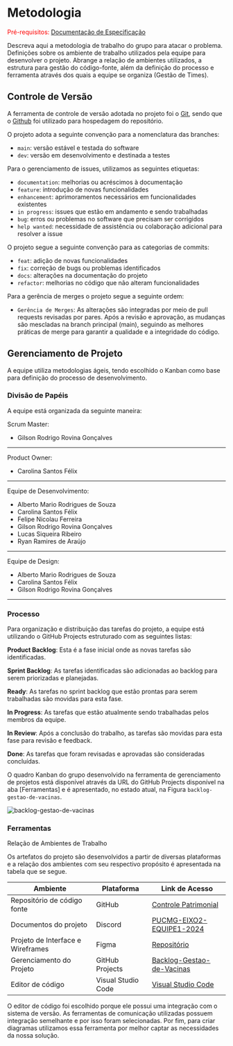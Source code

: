 # Metodologia

<span style="color: red">Pré-requisitos: <a href="2-Especificação do Projeto.md"> Documentação de
Especificação</a></span>

Descreva aqui a metodologia de trabalho do grupo para atacar o problema. Definições sobre os ambiente de trabalho
utilizados pela equipe para desenvolver o projeto. Abrange a relação de ambientes utilizados, a estrutura para gestão do
código-fonte, além da definição do processo e ferramenta através dos quais a equipe se organiza (Gestão de Times).

## Controle de Versão

A ferramenta de controle de versão adotada no projeto foi o
[Git](https://git-scm.com/), sendo que o [Github](https://github.com)
foi utilizado para hospedagem do repositório.

O projeto adota a seguinte convenção para a nomenclatura das branches:

- `main`: versão estável e testada do software
- `dev`: versão em desenvolvimento e destinada a testes

Para o gerenciamento de issues, utilizamos as seguintes etiquetas:

- `documentation`: melhorias ou acréscimos à documentação
- `feature`: introdução de novas funcionalidades
- `enhancement`: aprimoramentos necessários em funcionalidades existentes
- `in progress`: issues que estão em andamento e sendo trabalhadas
- `bug`: erros ou problemas no software que precisam ser corrigidos
- `help wanted`: necessidade de assistência ou colaboração adicional para resolver a issue

O projeto segue a seguinte convenção para as categorias de commits:

- `feat`: adição de novas funcionalidades
- `fix`: correção de bugs ou problemas identificados
- `docs`: alterações na documentação do projeto
- `refactor`: melhorias no código que não alteram funcionalidades

Para a gerência de merges o projeto segue a seguinte ordem:

- `Gerência de Merges`: As alterações são integradas por meio de pull requests revisadas por pares. Após a revisão e aprovação, as mudanças são mescladas na branch principal (main), seguindo as melhores práticas de merge para garantir a qualidade e a integridade do código.

## Gerenciamento de Projeto

A equipe utiliza metodologias ágeis, tendo escolhido o Kanban como base para definição do processo de desenvolvimento.

### Divisão de Papéis

A equipe está organizada da seguinte maneira:

Scrum Master:

* Gilson Rodrigo Rovina Gonçalves

---

Product Owner:

* Carolina Santos Félix

---

Equipe de Desenvolvimento:

* Alberto Mario Rodrigues de Souza
* Carolina Santos Félix
* Felipe Nicolau Ferreira
* Gilson Rodrigo Rovina Gonçalves
* Lucas Siqueira Ribeiro
* Ryan Ramires de Araújo

---

Equipe de Design:

* Alberto Mario Rodrigues de Souza
* Carolina Santos Félix
* Gilson Rodrigo Rovina Gonçalves

---

### Processo

Para organização e distribuição das tarefas do projeto, a equipe está utilizando o GitHub Projects estruturado com as
seguintes listas:

**Product Backlog**: Esta é a fase inicial onde as novas tarefas são identificadas.

**Sprint Backlog**: As tarefas identificadas são adicionadas ao backlog para serem priorizadas e planejadas.

**Ready**: As tarefas no sprint backlog que estão prontas para serem trabalhadas são movidas para esta fase.

**In Progress**: As tarefas que estão atualmente sendo trabalhadas pelos membros da equipe.

**In Review**: Após a conclusão do trabalho, as tarefas são movidas para esta fase para revisão e feedback.

**Done**: As tarefas que foram revisadas e aprovadas são consideradas concluídas.

O quadro Kanban do grupo desenvolvido na ferramenta de gerenciamento de projetos está disponível através da URL do
GitHub Projects disponível na aba [Ferramentas] e é apresentado, no estado atual, na Figura `backlog-gestao-de-vacinas`.

![backlog-gestao-de-vacinas](https://github.com/user-attachments/assets/da0a428a-8e91-49f9-b8d9-20c7ebd64ba1)

### Ferramentas

Relação de Ambientes de Trabalho

Os artefatos do projeto são desenvolvidos a partir de diversas plataformas e a relação dos ambientes com seu respectivo
propósito é apresentada na tabela que se segue.

| Ambiente                           | Plataforma         | Link de Acesso                                                                                                 |
|------------------------------------|--------------------|----------------------------------------------------------------------------------------------------------------|
| Repositório de código fonte        | GitHub             | [Controle Patrimonial](https://github.com/ICEI-PUC-Minas-PMV-ADS/pmv-ads-2024-2-e2-proj-int-t5-gestao_vacinas) |
| Documentos do projeto              | Discord            | [PUCMG-EIXO2-EQUIPE1-2024](https://discord.gg/SSJEgS9W)                                                        |
| Projeto de Interface e  Wireframes | Figma              | [Repositório](https://www.figma.com/)                                                                          |
| Gerenciamento do Projeto           | GitHub Projects    | [Backlog-Gestao-de-Vacinas](https://github.com/orgs/ICEI-PUC-Minas-PMV-ADS/projects/1154)                      |
| Editor de código                   | Visual Studio Code | [Visual Studio Code](https://code.visualstudio.com/)                                                           |   |

O editor de código foi escolhido porque ele possui uma integração com o
sistema de versão. As ferramentas de comunicação utilizadas possuem
integração semelhante e por isso foram selecionadas. Por fim, para criar
diagramas utilizamos essa ferramenta por melhor captar as
necessidades da nossa solução.
